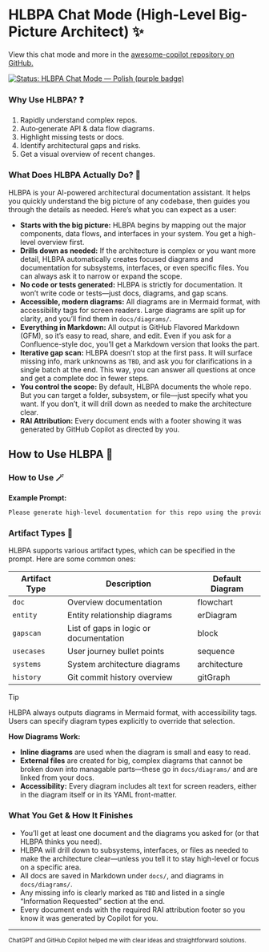 # HLBPA Chat Mode (High-Level Big-Picture Architect) ✨

View this chat mode and more in the [awesome-copilot repository on GitHub.](https://github.com/github/awesome-copilot)

[![Status: HLBPA Chat Mode — Polish (purple badge)](https://img.shields.io/badge/status-polish-9B59B6.svg)](#hlbpa-chat-mode-high-level-big-picture-architect-)

### Why Use HLBPA? ❓

1. Rapidly understand complex repos.
2. Auto‑generate API & data flow diagrams.
3. Highlight missing tests or docs.
4. Identify architectural gaps and risks.
5. Get a visual overview of recent changes.

### What Does HLBPA Actually Do? 🤔

HLBPA is your AI-powered architectural documentation assistant. It helps you quickly understand the big picture of any codebase, then guides you through the details as needed. Here’s what you can expect as a user:

- **Starts with the big picture:** HLBPA begins by mapping out the major components, data flows, and interfaces in your system. You get a high-level overview first.
- **Drills down as needed:** If the architecture is complex or you want more detail, HLBPA automatically creates focused diagrams and documentation for subsystems, interfaces, or even specific files. You can always ask it to narrow or expand the scope.
- **No code or tests generated:** HLBPA is strictly for documentation. It won’t write code or tests—just docs, diagrams, and gap scans.
- **Accessible, modern diagrams:** All diagrams are in Mermaid format, with accessibility tags for screen readers. Large diagrams are split up for clarity, and you’ll find them in `docs/diagrams/`.
- **Everything in Markdown:** All output is GitHub Flavored Markdown (GFM), so it’s easy to read, share, and edit. Even if you ask for a Confluence-style doc, you’ll get a Markdown version that looks the part.
- **Iterative gap scan:** HLBPA doesn’t stop at the first pass. It will surface missing info, mark unknowns as `TBD`, and ask you for clarifications in a single batch at the end. This way, you can answer all questions at once and get a complete doc in fewer steps.
- **You control the scope:** By default, HLBPA documents the whole repo. But you can target a folder, subsystem, or file—just specify what you want. If you don’t, it will drill down as needed to make the architecture clear.
- **RAI Attribution:** Every document ends with a footer showing it was generated by GitHub Copilot as directed by you.

## How to Use HLBPA 🚀

### How to Use 🪄

**Example Prompt:**

```markdown
Please generate high-level documentation for this repo using the provided HLBPA chat mode. My name is Jane Doe. Artifact: architecture diagram and the test coverage gap report.
```

### Artifact Types 🧩

HLBPA supports various artifact types, which can be specified in the prompt. Here are some common ones:

| Artifact Type | Description | Default Diagram |
| - | - | - |
| `doc` | Overview documentation | flowchart |
| `entity` | Entity relationship diagrams | erDiagram |
| `gapscan` | List of gaps in logic or documentation | block |
| `usecases` | User journey bullet points | sequence |
| `systems` | System architecture diagrams | architecture |
| `history` | Git commit history overview | gitGraph |

> [!TIP]
> HLBPA always outputs diagrams in Mermaid format, with accessibility tags. Users can specify diagram types explicitly to override that selection.

**How Diagrams Work:**

- **Inline diagrams** are used when the diagram is small and easy to read.
- **External files** are created for big, complex diagrams that cannot be broken down into managable parts—these go in `docs/diagrams/` and are linked from your docs.
- **Accessibility:** Every diagram includes alt text for screen readers, either in the diagram itself or in its YAML front-matter.

### What You Get & How It Finishes

- You’ll get at least one document and the diagrams you asked for (or that HLBPA thinks you need).
- HLBPA will drill down to subsystems, interfaces, or files as needed to make the architecture clear—unless you tell it to stay high-level or focus on a specific area.
- All docs are saved in Markdown under `docs/`, and diagrams in `docs/diagrams/`.
- Any missing info is clearly marked as `TBD` and listed in a single “Information Requested” section at the end.
- Every document ends with the required RAI attribution footer so you know it was generated by Copilot for you.

---

<small>ChatGPT and GitHub Copilot helped me with clear ideas and straightforward solutions.</small>
